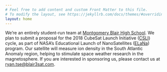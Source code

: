 ```yaml
---
# Feel free to add content and custom Front Matter to this file.
# To modify the layout, see https://jekyllrb.com/docs/themes/#overriding-theme-defaults
layout: home
---
```


We’re an entirely student-run team at [Montgomery Blair High School](https://mbhs.edu/). We plan to submit a proposal for the 2018 CubeSat Launch Initiative ([CSLI](https://www.nasa.gov/content/about-cubesat-launch-initiative)) cycle, as part of NASA’s Educational Launch of NanoSatellites ([ELaNa](https://www.nasa.gov/content/about-elana)) program. Our satellite will measure ion density in the South Atlantic Anomaly region, helping to stimulate space weather research in the magnetosphere. If you are interested in sponsoring us, please contact us at ryan.tse@blair3sat.com.

